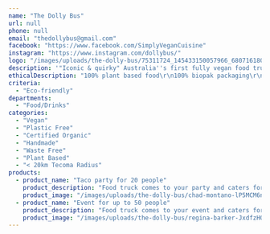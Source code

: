 ```yaml
---
name: "The Dolly Bus"
url: null
phone: null
email: "thedollybus@gmail.com"
facebook: "https://www.facebook.com/SimplyVeganCuisine"
instagram: "https://www.instagram.com/dollybus/"
logo: "/images/uploads/the-dolly-bus/75311724_145433150057966_6807161801048924159_n.jpg"
description: '"Iconic & quirky" Australia''s first fully vegan food truck. Serving up 100% ethical and plant based food at local markets, events and music festivals.'
ethicalDescription: "100% plant based food\r\n100% biopak packaging\r\nLow impact business\r\n\r\n"
criteria:
  - "Eco-friendly"
departments:
  - "Food/Drinks"
categories:
  - "Vegan"
  - "Plastic Free"
  - "Certified Organic"
  - "Handmade"
  - "Waste Free"
  - "Plant Based"
  - "< 20km Tecoma Radius"
products:
  - product_name: "Taco party for 20 people"
    product_description: "Food truck comes to your party and caters for up to 20 people!\r\n\r\nNormally $980/$49pp\r\nNow $686/$34pp\r\nSaving $294/$15pp\r\n\r\nDetails on this catering package on our website: http://dollybus.com.au/home/catering/\r\n\r\nOffer limited for 12 months. T & C's apply. "
    product_image: "/images/uploads/the-dolly-bus/chad-montano-lP5MCM6nZ5A-unsplash.jpg"
  - product_name: "Event for up to 50 people"
    product_description: "Food truck comes to your event and caters for up to 50 people!\r\n\r\nNormally $2450/$49pp\r\nNow $1715/$34pp\r\nSaving $735/$15pp\r\n\r\nDetails on this catering package on our website: http://dollybus.com.au/home/catering/\r\n\r\nOffer limited for 12 months. T & C's apply. "
    product_image: "/images/uploads/the-dolly-bus/regina-barker-JxdfzHQxw90-unsplash (2).jpg"
---
```

